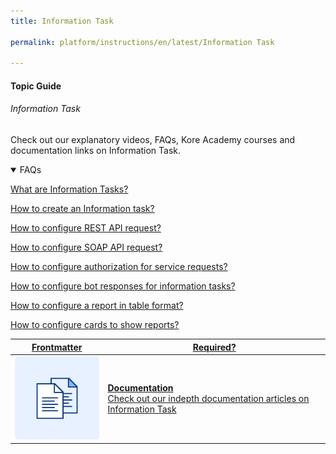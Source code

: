 ```yaml
---
title: Information Task

permalink: platform/instructions/en/latest/Information Task

---
```

#### Topic Guide
###### Information Task

  Check out our explanatory videos, FAQs, Kore Academy courses and documentation links on Information Task.

<details open>
  <summary>FAQs
  </summary>

  <a class="doc-link" target="_blank" href="https://developer.kore.ai/docs/bots/bot-builder-tool/action-info-task/create-a-report-task/">
 
  What are Information Tasks?

</a>

<a class="doc-link" target="_blank" href="https://developer.kore.ai/docs/bots/bot-builder-tool/action-info-task/create-a-report-task/#Step_1_General_Tab_Settings">
 
  How to create an Information task?

</a>


<a class="doc-link" target="_blank" href="https://developer.kore.ai/docs/bots/bot-builder-tool/action-info-task/create-a-report-task/#apirequest-rest">
 
  How to configure REST API request?

</a>


<a class="doc-link" target="_blank" href="https://developer.kore.ai/docs/bots/bot-builder-tool/action-info-task/create-a-report-task/#apirequest-soap">

  How to configure SOAP API request?

</a>

<a class="doc-link" target="_blank" href="https://developer.kore.ai/docs/bots/bot-builder-tool/action-info-task/create-a-report-task/#Step_2_Authentication_Settings">

  How to configure authorization for service requests?

</a>

<a class="doc-link" target="_blank" href="https://developer.kore.ai/docs/bots/bot-builder-tool/action-info-task/create-a-report-task/#Step_4_Defining_the_Bot_Response">

  How to configure bot responses for information tasks?

</a>

  <a class="doc-link" target="_blank" href="https://developer.kore.ai/docs/bots/bot-builder-tool/dialog-task/defining-a-table-report/">

  How to configure a report in table format?

</a>
  <a class="doc-link" target="_blank" href="https://developer.kore.ai/docs/bots/bot-builder-tool/dialog-task/defining-a-card-layout-report/">

  How to configure cards to show reports?

</a>

</details>



<a class="doc-link" target="_blank" href="https://developer.kore.ai/docs/bots/bot-builder-tool/action-info-task/create-a-report-task/">
 

| Frontmatter | Required? |
|-------------|-------------|
| ![alt text](images/docIcon.svg "Title") | **Documentation**  <br /> Check out our indepth documentation articles on Information Task | 


</a>
